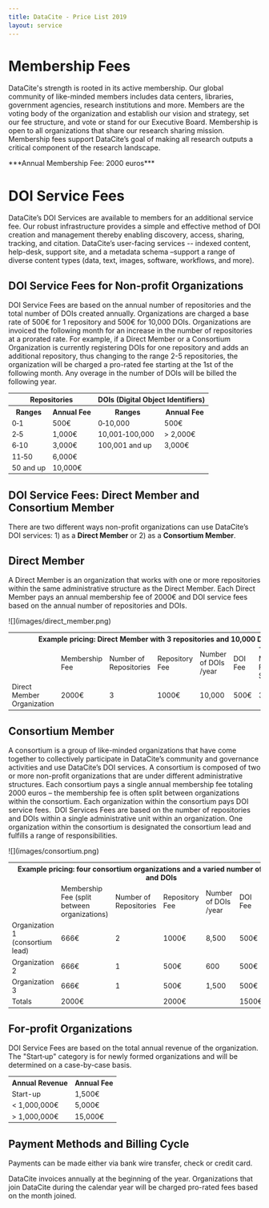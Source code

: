 ```yaml
---
title: DataCite - Price List 2019
layout: service
---
```


# Membership Fees

DataCite's strength is rooted in its active membership. Our global community of like-minded members includes data centers, libraries, government agencies, research institutions and more. Members are the voting body of the organization and establish our vision and strategy, set our fee structure, and vote or stand for our Executive Board. Membership is open to all organizations that share our research sharing mission. Membership fees support DataCite’s goal of making all research outputs a critical component of the research landscape.

<div class="row text-center">***Annual Membership Fee: 2000 euros***</div>

# DOI Service Fees

DataCite’s DOI Services are available to members for an additional service fee. Our robust infrastructure provides a simple and effective method of DOI creation and management thereby enabling discovery, access, sharing, tracking, and citation. DataCite’s user-facing services -- indexed content, help-desk, support site, and a metadata schema –support a range of diverse content types (data, text, images, software, workflows, and more).

## DOI Service Fees for Non‐profit Organizations

DOI Service Fees are based on the annual number of repositories and the total number of DOIs created annually. Organizations are charged a base rate of 500€ for 1 repository and 500€ for 10,000 DOIs.  Organizations are invoiced the following month for an increase in the number of repositories at a prorated rate.  For example, if a Direct Member or a Consortium Organization is currently registering DOIs for one repository and adds an additional repository, thus changing to the range 2-5 repositories, the organization will be charged a pro-rated fee starting at the 1st of the following month. Any overage in the number of DOIs will be billed the following year.

<table class="table pricing">
  <tr>
    <th colspan="2">Repositories</th>
    <th colspan="2">DOIs (Digital Object Identifiers)</th>
  </tr>
  <tr>
    <th>Ranges</th>
    <th>Annual Fee</th>
    <th>Ranges</th>
    <th>Annual Fee</th>
  </tr>
  <tr>
    <td>0‐1</td>
    <td>500€</td>
    <td>0‐10,000</td>
    <td>500€</td>
  </tr>
  <tr>
    <td>2‐5</td>
    <td>1,000€</td>
    <td>10,001‐100,000</td>
    <td>&gt; 2,000€</td>
  </tr>
  <tr>
    <td>6‐10</td>
    <td>3,000€</td>
    <td>100,001 and up</td>
    <td>3,000€</td>
  </tr>
  <tr>
    <td>11‐50</td>
    <td>6,000€</td>
    <td></td>
    <td></td>
  </tr>
  <tr>
    <td>50 and up</td>
    <td>10,000€</td>
    <td></td>
    <td></td>
  </tr>
</table>

## DOI Service Fees: Direct Member and Consortium Member

There are two different ways non-profit organizations can use DataCite’s DOI services: 1) as a **Direct Member** or 2) as a **Consortium Member**.

## Direct Member

A Direct Member is an organization that works with one or more repositories within the same administrative structure as the Direct Member. Each Direct Member pays an annual membership fee of 2000€ and DOI service fees based on the annual number of repositories and DOIs.

<div class="section-img">
  ![](images/direct_member.png)
</div>

<table class="table pricing">
  <tr>
    <th class="text-left" colspan="7">Example pricing: Direct Member with 3 repositories and 10,000 DOIs</th>
  </tr>
  <tr>
    <td></td>
    <td>Membership Fee</td>
    <td>Number of Repositories</td>
    <td>Repository Fee</td>
    <td>Number of DOIs /year</td>
    <td>DOI Fee</td>
    <td>Total Membership Fee and Service Fee</td>
  </tr>
  <tr>
    <td>Direct Member Organization</td>
    <td> 2000€</td>
    <td>3</td>
    <td> 1000€</td>
    <td>10,000</td>
    <td>500€</td>
    <td> 3500€</td>
  </tr>
</table>

## Consortium Member

A consortium is a group of like-minded organizations that have come together to collectively participate in DataCite’s community and governance activities and use DataCite’s DOI services. A consortium is composed of two or more non-profit organizations that are under different administrative structures. Each consortium pays a single annual membership fee totaling 2000 euros – the membership fee is often split between organizations within the consortium. Each organization within the consortium pays DOI service fees.  DOI Services Fees are based on the number of repositories and DOIs within a single administrative unit within an organization. One organization within the consortium is designated the consortium lead and fulfills a range of responsibilities.

<div class="section-img">
  ![](images/consortium.png)
</div>

<table class="table pricing">
  <tr>
    <th colspan="7">Example pricing: four consortium organizations and a varied number of repositories and DOIs</th>
  </tr>
  <tr>
    <td></td>
    <td>Membership Fee (split between organizations)</td>
    <td>Number of Repositories</td>
    <td>Repository Fee</td>
    <td>Number of DOIs /year</td>
    <td>DOI Fee</td>
    <td>Total Membership Fee and Service Fee</td>
  </tr>
  <tr>
    <td>Organization 1 (consortium lead)</td>
    <td> 666€</td>
    <td>2</td>
    <td> 1000€</td>
    <td>8,500</td>
    <td> 500€</td>
    <td> 2000€</td>
  </tr>
  <tr>
    <td>Organization 2</td>
    <td>666€</td>
    <td>1</td>
    <td> 500€</td>
    <td>600</td>
    <td>500€</td>
    <td>1500€</td>
  </tr>
  <tr>
    <td>Organization 3</td>
    <td>666€</td>
    <td>1</td>
    <td> 500€</td>
    <td>1,500</td>
    <td> 500€</td>
    <td>1500€</td>
  </tr>
  <tr>
    <td>Totals</td>
    <td>2000€</td>
    <td></td>
    <td> 2000€</td>
    <td></td>
    <td>1500€</td>
    <td> 6500€</td>
  </tr>
</table>

## For‐profit Organizations

DOI Service Fees are based on the total annual revenue of the organization. The "Start‐up" category is for newly formed organizations and will be determined on a case-by-case basis.

<table class="table pricing">
  <tr>
    <th>Annual Revenue</th>
    <th>Annual Fee</th>
  </tr>
  <tr>
    <td>Start-up</td>
    <td>1,500€</td>
  </tr>
  <tr>
    <td>&lt; 1,000,000€</td>
    <td>5,000€</td>
  </tr>
  <tr>
    <td>&gt; 1,000,000€</td>
    <td>15,000€</td>
  </tr>
</table>

## Payment Methods and Billing Cycle

Payments can be made either via bank wire transfer, check or credit card.

DataCite invoices annually at the beginning of the year. Organizations that join DataCite during the calendar year will be charged pro-rated fees based on the month joined.
